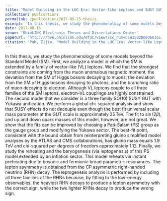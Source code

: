 ```yaml
---
title: "Model Building in the LHC Era: Vector-like Leptons and SUSY GUTs"
collection: publications
permalink: /publication/2017-08-15-thesis
excerpt: 'In this thesis, we study the phenomenology of some models beyond the Standard Model (SM). First, we analyze a model in which the SM is extended by a family of vector-like (VL) leptons.'
date: 2017-08-15
venue: 'OhioLINK Electronic Theses and Dissertations Center'
paperurl: 'http://rave.ohiolink.edu/etdc/view?acc_num=osu1502809360161742'
citation: 'Poh, Zijie. "Model Building in the LHC Era: Vector-like Leptons and SUSY GUTs." Electronic Thesis or Dissertation. Ohio State University, 2017. OhioLINK Electronic Theses and Dissertations Center.'
---
```


In this thesis, we study the phenomenology of some models beyond the Standard Model (SM).
First, we analyze a model in which the SM is extended by a family of vector-like (VL) leptons.
We find that the strongest constraints are coming from the muon anomalous magnetic moment, the deviation from the SM of Higgs bosons decaying to muons, the deviation from the SM of Higgs bosons decaying to photons, and the branching ratio of muon decaying to electron.
Although VL leptons couple to all three families of the SM leptons, electron-VL couplings are highly constrained.
The second model that we consider is a three family SO(10) SUSY GUT with Yukawa unification.
We perform a global chi-squared analysis and show that SUSY effects do not decouple even though the best fit universal scalar mass parameter at the GUT scale is approximately $25\,\text{TeV}$.
The fit to $\sin(2\beta)$, and up and down quark masses of this model, however, are not great.
We show that the fits can be improved by choosing a Pati-Salam (PS) group as the gauge group and modifying the Yukawa sector.
The best-fit point, consistent with the bound obtain from reinterpreting gluino simplified model analyses by the ATLAS and CMS collaborations, has gluino mass equals $1.9\,\text{TeV}$ and chi-squared per degrees of freedom approximately 1.12.
Finally, we study the reheating and the baryogenesis (via leptogenesis) of this PS model extended by an inflation sector.
This model reheats via instant preheating due to bosonic and fermionic broad parametric resonances.
The lepton asymmetry is obtained from the CP asymmetric right-handed neutrino (RHN) decay.
The leptogenesis analysis is performed by including all three families of the RHNs because, by fitting to the low-energy observables, the heaviest RHN decays to produce a lepton asymmetry with the correct sign, while the two lighter RHNs decay to produce the wrong sign.

